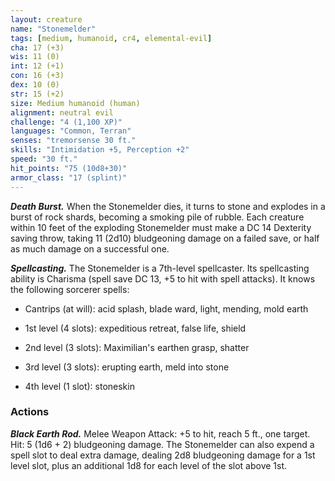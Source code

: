 ```yaml
---
layout: creature
name: "Stonemelder"
tags: [medium, humanoid, cr4, elemental-evil]
cha: 17 (+3)
wis: 11 (0)
int: 12 (+1)
con: 16 (+3)
dex: 10 (0)
str: 15 (+2)
size: Medium humanoid (human)
alignment: neutral evil
challenge: "4 (1,100 XP)"
languages: "Common, Terran"
senses: "tremorsense 30 ft."
skills: "Intimidation +5, Perception +2"
speed: "30 ft."
hit_points: "75 (10d8+30)"
armor_class: "17 (splint)"
---
```


***Death Burst.*** When the Stonemelder dies, it turns to stone and explodes in a burst of rock shards, becoming a smoking pile of rubble. Each creature within 10 feet of the exploding Stonemelder must make a DC 14 Dexterity saving throw, taking 11 (2d10) bludgeoning damage on a failed save, or half as much damage on a successful one.

***Spellcasting.*** The Stonemelder is a 7th-level spellcaster. Its spellcasting ability is Charisma (spell save DC 13, +5 to hit with spell attacks). It knows the following sorcerer spells:

* Cantrips (at will): acid splash, blade ward, light, mending, mold earth

* 1st level (4 slots): expeditious retreat, false life, shield

* 2nd level (3 slots): Maximilian's earthen grasp, shatter

* 3rd level (3 slots): erupting earth, meld into stone

* 4th level (1 slot): stoneskin

### Actions

***Black Earth Rod.*** Melee Weapon Attack: +5 to hit, reach 5 ft., one target. Hit: 5 (1d6 + 2) bludgeoning damage. The Stonemelder can also expend a spell slot to deal extra damage, dealing 2d8 bludgeoning damage for a 1st level slot, plus an additional 1d8 for each level of the slot above 1st.
